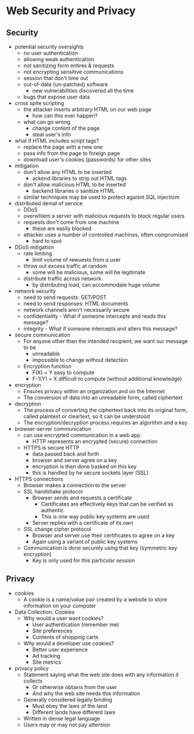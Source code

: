 # Web Security and Privacy

## Security
- potential security oversights
    - no user authentication 
    - allowing weak authentication
    - not sanitizing form entires & requests
    - not encrypting sensitive communications
    - session that don't time out
    - out-of-date (un-patched) software
        - new vulnerabilities discovered all the time
    - bugs that expose user data
- cross spite scripting
    - the attacker inserts arbitrary HTML on our web page
        - how can this ever happen?
    - what can go wrong
        - change content of the page
        - steal user's info
- what if HTML includes script tags?
    - replace the page with a new one
    - pass info from the page to foreign page
    - download user's cookies (passwords) for other sites
- mitigation
    - don't allow any HTML to be inserted
        - ackend libraries to strip out HTML tags
    - don't allow malicious HTML to be inserted
        - backend libraries o sanitize HTML 
    - similar techniques may be used to protect agaisnt SQL injectiom
- distributed denial of service
    - DDoS
    - overwhlem a server with malicious requests to block regular users
    - requests don't come from one machine 
        - these are easily blocked
    - attacker uses a number of controlled machines, often compromised
        - hard to spot
- DDoS mitigation
    - rate limiting
        - limit volume of rewuests from a user
    - throw out excess traffic at random
        - some will be malicious, some will be legitimate
    - distribute traffic across network
        - by distributing load, can accommodate huge volume
- network security
    - need to send requests: GET/POST
    - need to send responses: HTML documents
    - network channels aren't necessarily secure
    - confidentiality - What if someone intercepts
    and reads this message?
    - integrity - What if someone intercepts and
    alters this message?
- secure communication
    - For anyone other than the intended recipient,
    we want our message to be
        - unreadable
        - impossible to change without detection
    - Encryption function
        - F(X) = Y easy to compute
        - F-1(Y) = X difficult to compute (without additional knowledge)
- encryption
    - Ensures privacy within an organization and on the
    Internet
    - The conversion of data into an unreadable form,
    called ciphertext 
- decryption
    - The process of converting the ciphertext back into its
    original form, called plaintext or cleartext, so it can be understood
    - The encryption/decryption process requires an
    algorithm and a key
- browser-server communication
    - can use encrypted communication in a web app
        - HTTP represents an encrypted (secure) connection
    - HTTPS is secure HTTP 
        - data passed back and forth
        - browser and server agree on a key
        - encryption is then done basked on this key
        - this is handled by he secure sockets layer (SSL)
- HTTPS connections
    - Browser makes a connection to the server
    - SSL handshake protocol
        - Browser sends and requests a certificate
            - Certificates are effectively keys that can be verified as authentic
            - This is one way public key systems are used
       - Server replies with a certificate of its own
    - SSL change cipher protocol
        - Browser and server use their certificates to agree on a key
        - Again using a variant of public key systems
    - Communication is done securely using that key
    (symmetric key encryption)
        - Key is only used for this particular session

## Privacy
- cookies
    - A cookie is a name/value pair created by a website
    to store information on your computer
- Data Collection: Cookies
    - Why would a user want cookies?
        - User authentication (remember me)
        - Site preferences
        - Contents of shopping carts
    - Why would a developer use cookies?
        - Better user experience
        - Ad tracking
        - Site metrics
- privacy policy
    - Statement saying what the web site does with
    any information it collects
        - Or otherwise obtains from the user
        - And why the web site needs this information
    - Generally considered legally binding
        - Must obey the laws of the land
        - Different lands have different laws
    - Written in dense legal language
    - Users may or may not pay attention 

